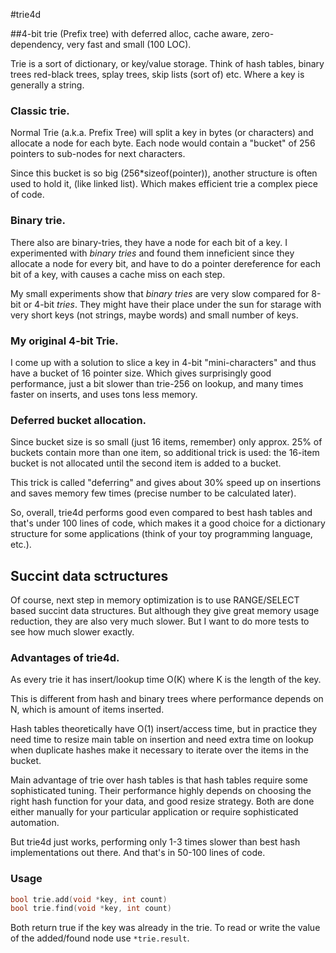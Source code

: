 #trie4d

##4-bit trie (Prefix tree) with deferred alloc, cache aware, zero-dependency, very fast and small (100 LOC).

Trie is a sort of dictionary, or key/value storage. Think
of hash tables, binary trees red-black trees, splay trees,
skip lists (sort of) etc. Where a key is generally a string.

### Classic trie.

Normal Trie (a.k.a. Prefix Tree) will split a key in bytes
(or characters) and allocate a node for each byte. Each
node would contain a "bucket" of 256 pointers to sub-nodes
for next characters.

Since this bucket is so big (256*sizeof(pointer)), another
structure is often used to hold it, (like linked list). Which
makes efficient trie a complex piece of code.

### Binary trie.

There also are binary-tries, they have a node for each bit of a key.
I experimented with *binary tries* and found them inneficient since
they allocate a node for every bit, and have to do a pointer
dereference for each bit of a key, with causes a cache miss on 
each step.

My small experiments show that *binary tries* are very slow
compared for 8-bit or 4-bit *tries*. They might have their place
under the sun for starage with very short keys (not strings,
maybe words) and small number of keys.

### My original 4-bit Trie.

I come up with a solution
to slice a key in 4-bit "mini-characters" and thus have
a bucket of 16 pointer size. Which gives surprisingly good 
performance, just a bit slower than trie-256 on lookup,
and many times faster on inserts, and uses tons less memory.

### Deferred bucket allocation.

Since bucket size is so small (just 16 items, remember)
only approx. 25% of buckets contain more than one item,
so additional trick is used: the 16-item bucket is not allocated
until the second item is added to a bucket.

This trick is called "deferring" and gives about 30% speed up
on insertions and saves memory few times (precise number to
be calculated later).

So, overall, trie4d performs good even compared to best hash tables
and that's under 100 lines of code, which makes it a good choice
for a dictionary structure for some applications (think of your
toy programming language, etc.).

## Succint data sctructures

Of course, next step in memory optimization is to use RANGE/SELECT based succint data structures. But although they give great memory usage reduction, they are also very much slower. But I want to do more tests to see how much slower exactly. 

### Advantages of trie4d.

As every trie it has insert/lookup time O(K) where K is the length
of the key.

This is different from hash and binary trees where performance
depends on N, which is amount of items inserted.

Hash tables theoretically have O(1) insert/access time, but in practice
they need time to resize main table on insertion and need extra time
on lookup when duplicate hashes make it necessary to iterate over the
items in the bucket.

Main advantage of trie over hash tables is that hash tables require some sophisticated tuning. Their performance highly depends on choosing the
right hash function for your data, and good resize strategy. Both are
done either manually for your particular application or require
sophisticated automation.

But trie4d just works, performing only 1-3 times slower than best hash
implementations out there. And that's in 50-100 lines of code.

### Usage
```cpp
bool trie.add(void *key, int count)
bool trie.find(void *key, int count)
```

Both return true if the key was already in the trie.
To read or write the value of the added/found node use `*trie.result`.

